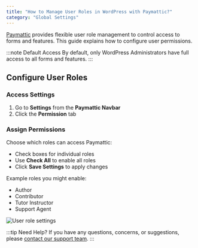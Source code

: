 ```yaml
---
title: "How to Manage User Roles in WordPress with Paymattic?"
category: "Global Settings"
---
```


[Paymattic](https://paymattic.com/) provides flexible user role management to control access to forms and features. This guide explains how to configure user permissions.

:::note Default Access
By default, only WordPress Administrators have full access to all forms and features.
:::

## Configure User Roles

### Access Settings

1. Go to **Settings** from the **Paymattic Navbar**
2. Click the **Permission** tab

### Assign Permissions

Choose which roles can access Paymattic:

- Check boxes for individual roles
- Use **Check All** to enable all roles
- Click **Save Settings** to apply changes

Example roles you might enable:
- Author
- Contributor
- Tutor Instructor
- Support Agent

![User role settings](/images/global-settings/how-to-manage-user-roles-in-wordpress-with-paymattic/Paymattic-admin-Permission-page-scaled.webp)

:::tip Need Help?
If you have any questions, concerns, or suggestions, please [contact our support team](https://wpmanageninja.com/support-tickets/).
:::